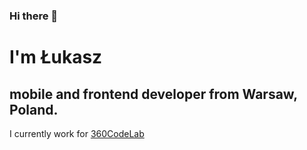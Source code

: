 ### Hi there 👋 
# I'm Łukasz
## mobile and frontend developer from Warsaw, Poland.
I currently work for [360CodeLab](https://www.360-lab.com/startups/#about)

<!--

## Technologies I work with 
<img align="left" alt="Visual Studio Code" width="26px" src="https://raw.githubusercontent.com/github/explore/80688e429a7d4ef2fca1e82350fe8e3517d3494d/topics/visual-studio-code/visual-studio-code.png" />


-->
